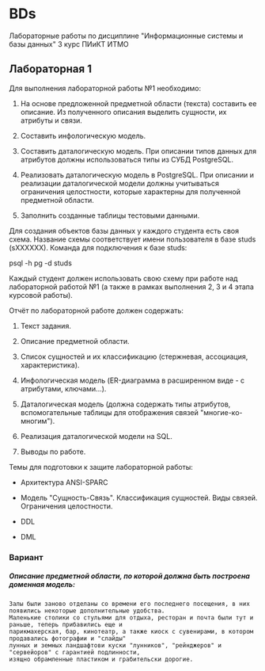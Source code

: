 # BDs
Лабораторные работы по дисциплине "Информационные системы и базы данных" 3 курс ПИиКТ ИТМО

## Лабораторная 1 ##

Для выполнения лабораторной работы №1 необходимо:

1. На основе предложенной предметной области (текста) составить ее описание. Из полученного описания выделить сущности, их атрибуты и связи.

2. Составить инфологическую модель.

3. Составить даталогическую модель. При описании типов данных для атрибутов должны использоваться типы из СУБД PostgreSQL.

4. Реализовать даталогическую модель в PostgreSQL. При описании и реализации даталогической модели должны учитываться ограничения целостности, которые характерны для полученной предметной области.

5. Заполнить созданные таблицы тестовыми данными.


Для создания объектов базы данных у каждого студента есть своя схема. Название схемы соответствует имени пользователя в базе studs (sXXXXXX). Команда для подключения к базе studs:

psql -h pg -d studs

Каждый студент должен использовать свою схему при работе над лабораторной работой №1 (а также в рамках выполнения 2, 3 и 4 этапа курсовой работы).

Отчёт по лабораторной работе должен содержать:

1. Текст задания.

2. Описание предметной области.

3. Список сущностей и их классификацию (стержневая, ассоциация, характеристика).

4. Инфологическая модель (ER-диаграмма в расширенном виде - с атрибутами, ключами...).

5. Даталогическая модель (должна содержать типы атрибутов, вспомогательные таблицы для отображения связей "многие-ко-многим").

6. Реализация даталогической модели на SQL.

7. Выводы по работе.


Темы для подготовки к защите лабораторной работы:

- Архитектура ANSI-SPARC

- Модель "Сущность-Связь". Классификация сущностей. Виды связей. Ограничения целостности.

- DDL

- DML


### Вариант ###

##### Описание предметной области, по которой должна быть построена доменная модель:

```
Залы были заново отделаны со времени его последнего посещения, в них появились некоторые дополнительные удобства.
Маленькие столики со стульями для отдыха, ресторан и почта были тут и раньше, теперь прибавились еще и
парикмахерская, бар, кинотеатр, а также киоск с сувенирами, в котором продавались фотографии и "слайды"
лунных и земных ландшафтови куски "лунников", "рейнджеров" и "сервейоров" с гарантией подлинности,
изящно обрамленные пластиком и грабительски дорогие.
```
